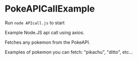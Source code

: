 # PokeAPICallExample

Run `node APIcall.js` to start

Example Node.JS api call using axios.

Fetches any pokemon from the PokeAPI.

Examples of pokemon you can fetch:
"pikachu",
"ditto",
etc...
